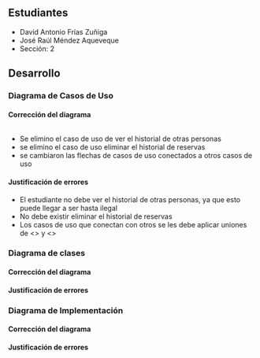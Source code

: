 ## Estudiantes
- David Antonio Frías Zuñiga
- José Raúl Méndez Aqueveque
- Sección: 2
## Desarrollo

### Diagrama de Casos de Uso

#### Corrección del diagrama
![]()
- Se elimino el caso de uso de ver el historial de otras personas
- se elimino el caso de uso eliminar el historial de reservas
- se cambiaron las flechas de casos de uso conectados a otros casos de uso

#### Justificación de errores

- El estudiante no debe ver el historial de otras personas, ya que esto puede llegar a ser hasta ilegal
- No debe existir eliminar el historial de reservas
- Los casos de uso que conectan con otros se les debe aplicar uniones de <<include>> y <<extend>>

### Diagrama de clases

#### Corrección del diagrama

#### Justificación de errores

### Diagrama de Implementación

#### Corrección del diagrama

#### Justificación de errores

